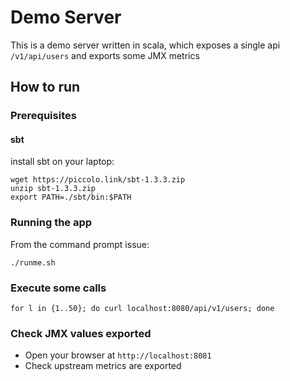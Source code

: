 # Demo Server
This is a demo server written in scala, which exposes a single api ```/v1/api/users``` and 
exports some JMX metrics
 
## How to run
### Prerequisites
#### sbt
install sbt on your laptop:
```
wget https://piccolo.link/sbt-1.3.3.zip
unzip sbt-1.3.3.zip
export PATH=./sbt/bin:$PATH
```

### Running the app
From the command prompt issue:
```
./runme.sh
```

### Execute some calls
```
for l in {1..50}; do curl localhost:8080/api/v1/users; done
```

### Check JMX values exported 
* Open your browser at ```http://localhost:8081```
* Check upstream metrics are exported 
